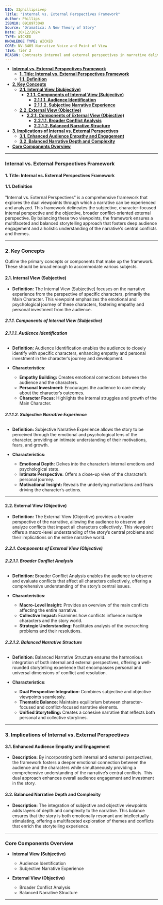 ```yaml
---
UID: 33phillipsivep
Title: "Internal vs. External Perspectives Framework"
Author: Phillips
ISBN10: 091897304X
Source: "Dramatica: A New Theory of Story"
Date: 20/12/2024
TYPE: WICKED
KNOWLEDGE TYPE: WICKED
CORE: NV-3405 Narrative Voice and Point of View
TIER: Tier 2
REASON: Contrasts internal and external perspectives in narrative delivery.
---
```


- [**Internal vs. External Perspectives Framework**](#internal-vs-external-perspectives-framework)
  - [**1. Title: Internal vs. External Perspectives Framework**](#1-title-internal-vs-external-perspectives-framework)
  - [**1.1. Definition**](#11-definition)
- [**2. Key Concepts**](#2-key-concepts)
  - [**2.1. Internal View (Subjective)**](#21-internal-view-subjective)
    - [**2.1.1. Components of Internal View (Subjective)**](#211-components-of-internal-view-subjective)
      - [**2.1.1.1. Audience Identification**](#2111-audience-identification)
      - [**2.1.1.2. Subjective Narrative Experience**](#2112-subjective-narrative-experience)
  - [**2.2. External View (Objective)**](#22-external-view-objective)
    - [**2.2.1. Components of External View (Objective)**](#221-components-of-external-view-objective)
      - [**2.2.1.1. Broader Conflict Analysis**](#2211-broader-conflict-analysis)
      - [**2.2.1.2. Balanced Narrative Structure**](#2212-balanced-narrative-structure)
- [**3. Implications of Internal vs. External Perspectives**](#3-implications-of-internal-vs-external-perspectives)
  - [**3.1. Enhanced Audience Empathy and Engagement**](#31-enhanced-audience-empathy-and-engagement)
  - [**3.2. Balanced Narrative Depth and Complexity**](#32-balanced-narrative-depth-and-complexity)
- [**Core Components Overview**](#core-components-overview)

---

### **Internal vs. External Perspectives Framework**

#### **1. Title: Internal vs. External Perspectives Framework**

#### **1.1. Definition**

"Internal vs. External Perspectives" is a comprehensive framework that explores the dual viewpoints through which a narrative can be experienced and analyzed. This framework delineates the subjective, character-focused internal perspective and the objective, broader conflict-oriented external perspective. By balancing these two viewpoints, the framework ensures a multifaceted and balanced storytelling approach that fosters deep audience engagement and a holistic understanding of the narrative's central conflicts and themes.

---

### **2. Key Concepts**

Outline the primary concepts or components that make up the framework. These should be broad enough to accommodate various subjects.

#### **2.1. Internal View (Subjective)**

- **Definition:**
  The Internal View (Subjective) focuses on the narrative experience from the perspective of specific characters, primarily the Main Character. This viewpoint emphasizes the emotional and psychological journey of these characters, fostering empathy and personal investment from the audience.

##### **2.1.1. Components of Internal View (Subjective)**

###### **2.1.1.1. Audience Identification**

- **Definition:**
  Audience Identification enables the audience to closely identify with specific characters, enhancing empathy and personal investment in the character’s journey and development.

- **Characteristics:**
  - **Empathy Building:** Creates emotional connections between the audience and the characters.
  - **Personal Investment:** Encourages the audience to care deeply about the character’s outcomes.
  - **Character Focus:** Highlights the internal struggles and growth of the Main Character.

###### **2.1.1.2. Subjective Narrative Experience**

- **Definition:**
  Subjective Narrative Experience allows the story to be perceived through the emotional and psychological lens of the character, providing an intimate understanding of their motivations, fears, and growth.

- **Characteristics:**
  - **Emotional Depth:** Delves into the character’s internal emotions and psychological state.
  - **Intimate Perspective:** Offers a close-up view of the character’s personal journey.
  - **Motivational Insight:** Reveals the underlying motivations and fears driving the character’s actions.

---

#### **2.2. External View (Objective)**

- **Definition:**
  The External View (Objective) provides a broader perspective of the narrative, allowing the audience to observe and analyze conflicts that impact all characters collectively. This viewpoint offers a macro-level understanding of the story’s central problems and their implications on the entire narrative world.

##### **2.2.1. Components of External View (Objective)**

###### **2.2.1.1. Broader Conflict Analysis**

- **Definition:**
  Broader Conflict Analysis enables the audience to observe and evaluate conflicts that affect all characters collectively, offering a comprehensive understanding of the story’s central issues.

- **Characteristics:**
  - **Macro-Level Insight:** Provides an overview of the main conflicts affecting the entire narrative.
  - **Collective Impact:** Examines how conflicts influence multiple characters and the story world.
  - **Strategic Understanding:** Facilitates analysis of the overarching problems and their resolutions.

###### **2.2.1.2. Balanced Narrative Structure**

- **Definition:**
  Balanced Narrative Structure ensures the harmonious integration of both internal and external perspectives, offering a well-rounded storytelling experience that encompasses personal and universal dimensions of conflict and resolution.

- **Characteristics:**
  - **Dual Perspective Integration:** Combines subjective and objective viewpoints seamlessly.
  - **Thematic Balance:** Maintains equilibrium between character-focused and conflict-focused narrative elements.
  - **Unified Storytelling:** Creates a cohesive narrative that reflects both personal and collective storylines.

---

### **3. Implications of Internal vs. External Perspectives**

#### **3.1. Enhanced Audience Empathy and Engagement**

- **Description:**
  By incorporating both internal and external perspectives, the framework fosters a deeper emotional connection between the audience and the characters while simultaneously providing a comprehensive understanding of the narrative’s central conflicts. This dual approach enhances overall audience engagement and investment in the story.

#### **3.2. Balanced Narrative Depth and Complexity**

- **Description:**
  The integration of subjective and objective viewpoints adds layers of depth and complexity to the narrative. This balance ensures that the story is both emotionally resonant and intellectually stimulating, offering a multifaceted exploration of themes and conflicts that enrich the storytelling experience.

---

### **Core Components Overview**

- **Internal View (Subjective)**

  - Audience Identification
  - Subjective Narrative Experience

- **External View (Objective)**
  - Broader Conflict Analysis
  - Balanced Narrative Structure

---
